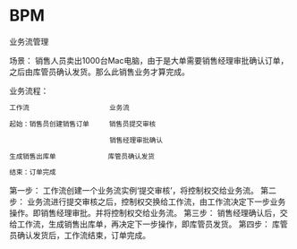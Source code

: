 # BPM

业务流管理

场景： 销售人员卖出1000台Mac电脑，由于是大单需要销售经理审批确认订单，之后由库管员确认发货。那么此销售业务才算完成。

业务流程：

``` txt
工作流                    业务流

起始：销售员创建销售订单     销售员提交审核

                         销售经理审批确认

生成销售出库单             库管员确认发货

结束：订单完成
```

第一步： 工作流创建一个业务流实例‘提交审核’，将控制权交给业务流。
第二步： 业务流进行提交审核之后，控制权交换给工作流，由工作流决定下一步业务操作。即销售经理审批。并将控制权交给业务流。
第三步： 销售经理确认后，交给工作流，生成销售出库单，再决定下一步操作，即库管员发货。
第四步： 库管员确认发货后，工作流结束，订单完成。
